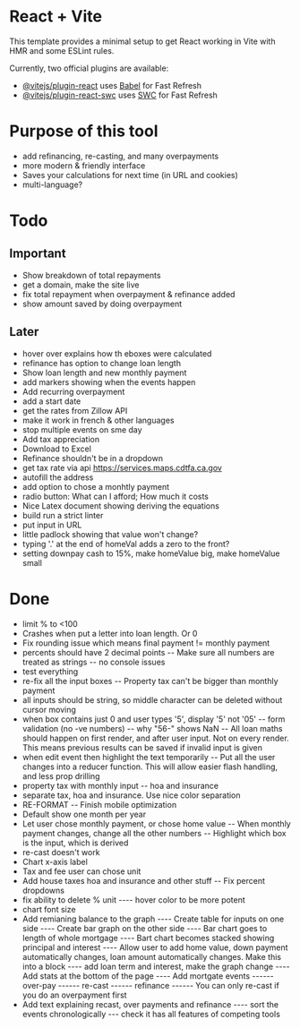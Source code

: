 # React + Vite

This template provides a minimal setup to get React working in Vite with HMR and some ESLint rules.

Currently, two official plugins are available:

- [@vitejs/plugin-react](https://github.com/vitejs/vite-plugin-react/blob/main/packages/plugin-react/README.md) uses [Babel](https://babeljs.io/) for Fast Refresh
- [@vitejs/plugin-react-swc](https://github.com/vitejs/vite-plugin-react-swc) uses [SWC](https://swc.rs/) for Fast Refresh

# Purpose of this tool
- add refinancing, re-casting, and many overpayments
- more modern & friendly interface
- Saves your calculations for next time (in URL and cookies)
- multi-language?


# Todo

## Important
- Show breakdown of total repayments
- get a domain, make the site live
- fix total repayment when overpayment & refinance added
- show amount saved by doing overpayment


## Later
- hover over explains how th eboxes were calculated
- refinance has option to change loan length
- Show loan length and new monthly payment
- add markers showing when the events happen
- Add recurring overpayment
- add a start date
- get the rates from Zillow API
- make it work in french & other languages
- stop multiple events on sme day
- Add tax appreciation
- Download to Excel
- Refinance shouldn't be in a dropdown
- get tax rate via api https://services.maps.cdtfa.ca.gov
- autofill the address
- add option to chose a monhtly payment
- radio button: What can I afford; How much it costs
- Nice Latex document showing deriving the equations
- build run a strict linter
- put input in URL
- little padlock showing that value won't change?
- typing '.' at the end of homeVal adds a zero to the front?
- setting downpay cash to 15%, make homeValue big, make homeValue small





# Done
- limit % to <100
- Crashes when put a letter into loan length. Or 0
- Fix rounding issue which means final payment != monthly payment
- percents should have 2 decimal points
-- Make sure all numbers are treated as strings
-- no console issues
- test everything
- re-fix all the input boxes
-- Property tax can't be bigger than monthly payment
- all inputs should be string, so middle character can be deleted without cursor moving
- when box contains just 0 and user types '5', display '5' not '05'
-- form validation (no -ve numbers)
-- why "56-" shows NaN
-- All loan maths should happen on first render, and after user input. Not on every render. This means previous results can be saved if invalid input is given
- when edit event then highlight the text temporarily
-- Put all the user changes into a reducer function. This will allow easier flash handling, and less prop drilling
- property tax with monthly input
-- hoa and insurance 
- separate tax, hoa and insurance. Use nice color separation
- RE-FORMAT
-- Finish mobile optimization
- Default show one month per year
- Let user chose monthly payment, or chose home value
-- When monthly payment changes, change all the other numbers
-- Highlight which box is the input, which is derived
- re-cast doesn't work
- Chart x-axis label
- Tax and fee user can chose unit
- Add house taxes hoa and insurance and other stuff
-- Fix percent dropdowns
- fix ability to delete % unit
---- hover color to be more potent
- chart font size
- Add remianing balance to the graph
---- Create table for inputs on one side
---- Create bar graph on the other side 
---- Bar chart goes to length of whole mortgage
---- Bart chart becomes stacked showing principal and interest
---- Allow user to add home value, down payment automatically changes, loan amount automatically changes. Make this into a block
---- add loan term and interest, make the graph change
---- Add stats at the bottom of the page
---- Add mortgate events 
------ over-pay
------ re-cast
------ refinance 
------ You can only re-cast if you do an overpayment first
- Add text explaining recast, over payments and refinance
---- sort the events chronologically
--- check it has all features of competing tools
